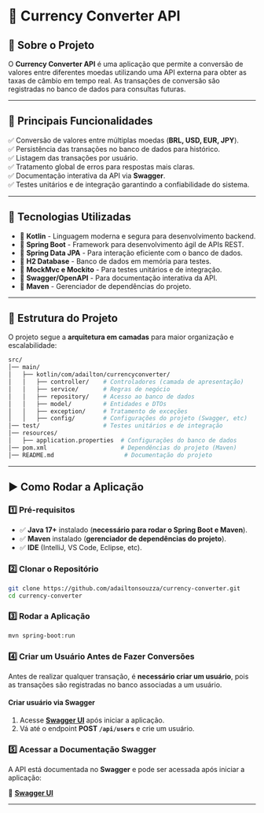 # 💱 Currency Converter API

## 📌 Sobre o Projeto

O **Currency Converter API** é uma aplicação que permite a conversão de valores entre diferentes moedas utilizando uma API externa para obter as taxas de câmbio em tempo real. As transações de conversão são registradas no banco de dados para consultas futuras.

---

## 🚀 **Principais Funcionalidades**
✅ Conversão de valores entre múltiplas moedas (**BRL, USD, EUR, JPY**).  
✅ Persistência das transações no banco de dados para histórico.  
✅ Listagem das transações por usuário.  
✅ Tratamento global de erros para respostas mais claras.  
✅ Documentação interativa da API via **Swagger**.  
✅ Testes unitários e de integração garantindo a confiabilidade do sistema.  

---

## 📌 **Tecnologias Utilizadas**
- 🔹 **Kotlin** - Linguagem moderna e segura para desenvolvimento backend.
- 🔹 **Spring Boot** - Framework para desenvolvimento ágil de APIs REST.
- 🔹 **Spring Data JPA** - Para interação eficiente com o banco de dados.
- 🔹 **H2 Database** - Banco de dados em memória para testes.
- 🔹 **MockMvc e Mockito** - Para testes unitários e de integração.
- 🔹 **Swagger/OpenAPI** - Para documentação interativa da API.
- 🔹 **Maven** - Gerenciador de dependências do projeto.

---
## 📂 **Estrutura do Projeto**
O projeto segue a **arquitetura em camadas** para maior organização e escalabilidade:

```bash
src/
│── main/
│   ├── kotlin/com/adailton/currencyconverter/
│   │   ├── controller/    # Controladores (camada de apresentação)
│   │   ├── service/       # Regras de negócio
│   │   ├── repository/    # Acesso ao banco de dados
│   │   ├── model/         # Entidades e DTOs
│   │   ├── exception/     # Tratamento de exceções
│   │   ├── config/        # Configurações do projeto (Swagger, etc)
│── test/                  # Testes unitários e de integração
│── resources/
│   ├── application.properties  # Configurações do banco de dados
│── pom.xml                     # Dependências do projeto (Maven)
│── README.md                    # Documentação do projeto
```
---

## ▶️ **Como Rodar a Aplicação**
### **1️⃣ Pré-requisitos**
- ✅ **Java 17+** instalado (**necessário para rodar o Spring Boot e Maven**).
- ✅ **Maven** instalado (**gerenciador de dependências do projeto**).
- ✅ **IDE** (IntelliJ, VS Code, Eclipse, etc).

### **2️⃣ Clonar o Repositório**
```sh
git clone https://github.com/adailtonsouzza/currency-converter.git
cd currency-converter
```
### **3️⃣  Rodar a Aplicação**
```sh
mvn spring-boot:run
```

### **4️⃣ Criar um Usuário Antes de Fazer Conversões**
Antes de realizar qualquer transação, é **necessário criar um usuário**, pois as transações são registradas no banco associadas a um usuário.


#### **Criar usuário via Swagger**
1. Acesse **[Swagger UI](http://localhost:8080/swagger-ui/index.html)** após iniciar a aplicação.
2. Vá até o endpoint **POST `/api/users`** e crie um usuário.

### **5️⃣ Acessar a Documentação Swagger**
A API está documentada no **Swagger** e pode ser acessada após iniciar a aplicação:

🔗 **[Swagger UI](http://localhost:8080/swagger-ui/index.html)**

---




